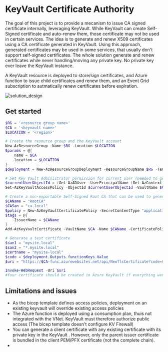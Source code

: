 # KeyVault Certificate Authority

The goal of this project is to provide a mecanism to issue CA signed certificate internally, leveraging KeyVault. While KeyVault can create Self-Signed certificate and auto-renew them, those certificate may not be used in certain services. The idea is to generate and renew X509 certificates using a CA certificate generated in KeyVault. Using this approach, generated certificates may be used in some services, that usually don't support self-signed certificates. The whole solution generate and renew certificates while never handling/moving any private key. No private key ever leave the KeyVault instance.

A KeyVault resource is deployed to store/sign certificates, and Azure function to issue child certificates and renew them, and an Event Grid subscription to autmatically renew certificates before expiration.

![solution_design](https://user-images.githubusercontent.com/11852796/175933489-65a86f36-0eb0-4733-9034-9343a81d108c.png)

## Get started

```powershell
$RG = '<resource group name>'
$CA = '<keyvault name>'
$LOCATION = '<region>'

# Create the resource group and the KeyVault account
New-AzResourceGroup -Name $RG -Location $LOCATION
$params = @{ 
    name = $CA
    location = $LOCATION 
}
$deployment = New-AzResourceGroupDeployment -ResourceGroupName $RG -TemplateFile .\keyvault.bicep -TemplateParameterObject $params

# Set Key Vault Administrator permission for current user (needed to generate CA)
$currentUserObjectId = (Get-AzADUser -UserPrincipalName (Get-AzContext).Account).Id
Set-AzKeyVaultAccessPolicy -ObjectId $currentUserObjectId -VaultName $CA -PermissionsToCertificates all

# Create a non-exportable Self-Signed Root CA that can be used to generate client and server certificates
$CAName = "RootCA"
$CASan = "ca.local"
$policy = New-AzKeyVaultCertificatePolicy -SecretContentType "application/x-pkcs12" -SubjectName "CN=$CASan" -IssuerName "Self" -ValidityInMonths 48 -ReuseKeyOnRenewal -KeyNotExportable
$tags = @{
    IssuerName = $CAName
}
Add-AzKeyVaultCertificate -VaultName $CA -Name $CAName -CertificatePolicy $policy -Tag $tags

# Generate a test certificate
$san1 = "mysite.local"
$san2 = "*.mysite.local"
$certname = "mysite-local"
$code = $deployment.Outputs.functionKeys.Value
$uri = "https://$CA-func.azurewebsites.net/api/NewTlsCertificate?code=$code&name=$certname&subject=$san1&san=$san1&san=$san2"

Invoke-WebRequest -Uri $uri
#Your certificate should be created in Azure KeyVault if everything went through :)
```

## Limitations and issues

- As the bicep template defines access policies, deployment on an existing keyvault will override existing access policies
- The Azure function is deployed using a consumption plan, thuis not integrated with the VNet. KeyVault must therefore authorize public access (The bicep template doesn't configure KV Firewall)
- You can generate a client certificate with any existing certificate with its private key in the KeyVault . However, only the parent issuer certificate is bundled in the client PEM/PFX certificate (not the complete chain).
- 


